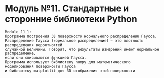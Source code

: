 # Модуль №11. Стандартные и сторонние библиотеки Python
    
    Module_11_1:
    Программа построения 3D поверхности нормального распределения Гаусса.
    Распределение Гаусса (нормальное распределение) − это плотность распределения вероятностей 
    случайной величины. Говорят, что результаты измерений имеют нормальное распределение, 
    если они описываются функцией Гаусса.
    Программа использует библиотеку numpy для математического моделирования поверхности Гаусса
    и библиотеку matplotlib для 3D отображения этой поверхности
